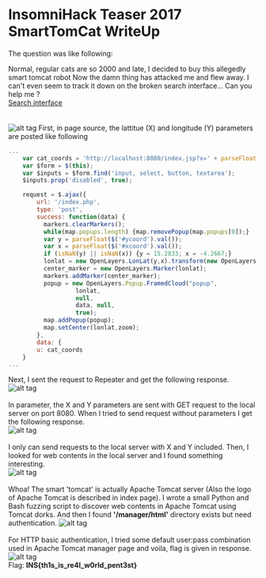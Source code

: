 # InsomniHack Teaser 2017 SmartTomCat WriteUp

The question was like following:

Normal, regular cats are so 2000 and late, I decided to buy this allegedly smart tomcat robot Now the damn thing has attacked me and flew away. I can't even seem to track it down on the broken search interface... Can you help me ?
<br/>
<a href="http://smarttomcat.teaser.insomnihack.ch">Search interface</a>
<br/>
<br/>
<br/>
![alt tag](https://github.com/rustempasha/insomnihack-teaser-2017-smarttomcat/blob/master/tomcat/scrensht.png)
First, in page source, the lattitue (X) and longitude (Y) parameters are posted like following
</br>
```javascript
...
    var cat_coords = 'http://localhost:8080/index.jsp?x=' + parseFloat($('#xcoord').val()) + '&y=' + parseFloat($('#ycoord').val());
    var $form = $(this);
    var $inputs = $form.find('input, select, button, textarea');
    $inputs.prop('disabled', true);

    request = $.ajax({
        url: '/index.php',
        type: 'post',
        success: function(data) {
          markers.clearMarkers();
          while(map.popups.length) {map.removePopup(map.popups[0]);}
          var y = parseFloat($('#ycoord').val());
          var x = parseFloat($('#xcoord').val());
          if (isNaN(y) || isNaN(x)) {y = 15.2833; x = -4.2667;}
          lonlat = new OpenLayers.LonLat(y,x).transform(new OpenLayers.Projection("EPSG:4326"),map.getProjectionObject());
          center_marker = new OpenLayers.Marker(lonlat);
          markers.addMarker(center_marker);
          popup = new OpenLayers.Popup.FramedCloud("popup",
                   lonlat,
                   null,
                   data, null,
                   true);
          map.addPopup(popup);
          map.setCenter(lonlat,zoom);
        },
        data: {
		u: cat_coords
	}
...
```
Next, I sent the request to Repeater and get the following response.
<br/>
![alt tag](https://github.com/rustempasha/insomnihack-teaser-2017-smarttomcat/blob/master/tomcat/writeup.png)
<br/>
<br/>
In parameter, the X and Y parameters are sent with GET request to the local server on port 8080.
When I tried to send request without parameters I get the following response.
<br/>
![alt tag](https://github.com/rustempasha/insomnihack-teaser-2017-smarttomcat/blob/master/tomcat/burp2.png)
<br/>
<br/>
I only can send requests to the local server with X and Y included.
Then, I looked for web contents in the local server and I found something interesting.
<br/>
![alt tag](https://github.com/rustempasha/insomnihack-teaser-2017-smarttomcat/blob/master/tomcat/burp3.png)
<br/>
<br/>
Whoa! The smart 'tomcat' is actually Apache Tomcat server (Also the logo of Apache Tomcat is described in index page).
I wrote a small Python and Bash fuzzing script to discover web contents in Apache Tomcat using Tomcat dorks.
And then I found <b>'/manager/html'</b> directory exists but need authentication.
![alt tag](https://github.com/rustempasha/insomnihack-teaser-2017-smarttomcat/blob/master/tomcat/writeup2.png)
<br/>
<br/>
For HTTP basic authentication, I tried some default user:pass combination used in Apache Tomcat manager page and voila,
flag is given in response.
<br/>
![alt tag](https://github.com/rustempasha/insomnihack-teaser-2017-smarttomcat/blob/master/tomcat/writeup3.png)
<br/>
Flag: <b>INS{th1s_is_re4l_w0rld_pent3st}</b>


